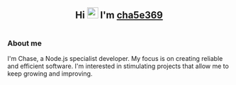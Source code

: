 <h2 align="center">Hi <img src="https://media.giphy.com/media/hvRJCLFzcasrR4ia7z/giphy.gif" width="25px" height="25px"> I'm <a href="https://instagram.com/b1gchase">cha5e369</a></h2>

<p align="center">
    <img alt="" src=https://komarev.com/ghpvc/?username=notp1mp&style=for-the-badge />
</p>

### About me
 I'm Chase, a Node.js specialist developer. My focus is on creating reliable and efficient software. I'm interested in stimulating projects that allow me to keep growing and improving.
